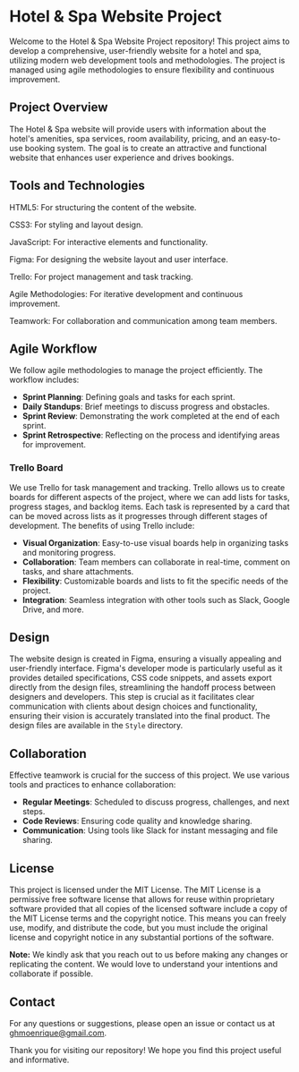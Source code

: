 <h1>Hotel & Spa Website Project</h1>
Welcome to the Hotel & Spa Website Project repository! This project aims to develop a comprehensive, user-friendly website for a hotel and spa, utilizing modern web development tools and methodologies. The project is managed using agile methodologies to ensure flexibility and continuous improvement.
<h2>Project Overview</h2>
The Hotel & Spa website will provide users with information about the hotel's amenities, spa services, room availability, pricing, and an easy-to-use booking system. The goal is to create an attractive and functional website that enhances user experience and drives bookings.
<h2>Tools and Technologies</h2>

HTML5: For structuring the content of the website.

CSS3: For styling and layout design.

JavaScript: For interactive elements and functionality.

Figma: For designing the website layout and user interface.

Trello: For project management and task tracking.

Agile Methodologies: For iterative development and continuous improvement.

Teamwork: For collaboration and communication among team members.

<h2>Agile Workflow</h2>
    <p>We follow agile methodologies to manage the project efficiently. The workflow includes:</p>
    <ul>
        <li><strong>Sprint Planning</strong>: Defining goals and tasks for each sprint.</li>
        <li><strong>Daily Standups</strong>: Brief meetings to discuss progress and obstacles.</li>
        <li><strong>Sprint Review</strong>: Demonstrating the work completed at the end of each sprint.</li>
        <li><strong>Sprint Retrospective</strong>: Reflecting on the process and identifying areas for improvement.</li>
    </ul>
    
<h3>Trello Board</h3>
<p>We use Trello for task management and tracking. Trello allows us to create boards for different aspects of the project, where we can add lists for tasks, progress stages, and backlog items. Each task is represented by a card that can be moved across lists as it progresses through different stages of development. The benefits of using Trello include:</p>
    <ul>
        <li><strong>Visual Organization</strong>: Easy-to-use visual boards help in organizing tasks and monitoring progress.</li>
        <li><strong>Collaboration</strong>: Team members can collaborate in real-time, comment on tasks, and share attachments.</li>
        <li><strong>Flexibility</strong>: Customizable boards and lists to fit the specific needs of the project.</li>
        <li><strong>Integration</strong>: Seamless integration with other tools such as Slack, Google Drive, and more.</li>
    </ul>

<h2>Design</h2>
    <p>The website design is created in Figma, ensuring a visually appealing and user-friendly interface. Figma's developer mode is particularly useful as it provides detailed specifications, CSS code snippets, and assets export directly from the design files, streamlining the handoff process between designers and developers. This step is crucial as it facilitates clear communication with clients about design choices and functionality, ensuring their vision is accurately translated into the final product. The design files are available in the <code>Style</code> directory.</p>
   
<h2>Collaboration</h2>
<p>Effective teamwork is crucial for the success of this project. We use various tools and practices to enhance collaboration:</p>
<ul>
    <li><strong>Regular Meetings</strong>: Scheduled to discuss progress, challenges, and next steps.</li>
    <li><strong>Code Reviews</strong>: Ensuring code quality and knowledge sharing.</li>
    <li><strong>Communication</strong>: Using tools like Slack for instant messaging and file sharing.</li>
</ul>

<h2>License</h2>
<p>This project is licensed under the MIT License. The MIT License is a permissive free software license that allows for reuse within proprietary software provided that all copies of the licensed software include a copy of the MIT License terms and the copyright notice. This means you can freely use, modify, and distribute the code, but you must include the original license and copyright notice in any substantial portions of the software.</p>
<p><strong>Note:</strong> We kindly ask that you reach out to us before making any changes or replicating the content. We would love to understand your intentions and collaborate if possible.</p>

<h2>Contact</h2>
<p>For any questions or suggestions, please open an issue or contact us at 
    <a href="mailto:ghmoenrique@gmail.com">ghmoenrique@gmail.com</a>.
</p>

<p>Thank you for visiting our repository! We hope you find this project useful and informative.</p>
